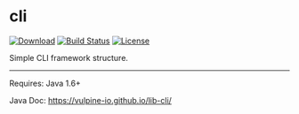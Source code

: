 cli
===

[![Download](https://api.bintray.com/packages/vpx/maven/cli/images/download.svg)](https://bintray.com/vpx/maven/cli/_latestVersion)
[![Build Status](https://travis-ci.org/Vulpine-IO/lib-cli.svg?branch=master)](https://travis-ci.org/Vulpine-IO/lib-cli)
[![License](https://img.shields.io/badge/license-APACHE2-blue.svg)](https://www.apache.org/licenses/LICENSE-2.0.html)

Simple CLI framework structure.

----

Requires: Java 1.6+

Java Doc: https://vulpine-io.github.io/lib-cli/
